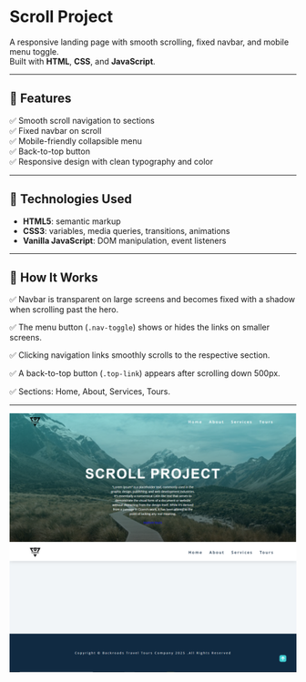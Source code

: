 # Scroll Project

A responsive landing page with smooth scrolling, fixed navbar, and mobile menu toggle.  
Built with **HTML**, **CSS**, and **JavaScript**.

---

## 🚀 Features

✅ Smooth scroll navigation to sections  
✅ Fixed navbar on scroll  
✅ Mobile-friendly collapsible menu  
✅ Back-to-top button  
✅ Responsive design with clean typography and color

---

## 🧰 Technologies Used

- **HTML5**: semantic markup
- **CSS3**: variables, media queries, transitions, animations
- **Vanilla JavaScript**: DOM manipulation, event listeners

---

## 📖 How It Works

✅ Navbar is transparent on large screens and becomes fixed with a shadow when scrolling past the hero.

✅ The menu button (`.nav-toggle`) shows or hides the links on smaller screens.

✅ Clicking navigation links smoothly scrolls to the respective section.

✅ A back-to-top button (`.top-link`) appears after scrolling down 500px.

✅ Sections: Home, About, Services, Tours.

---

<img src="img/screenshout 1.PNG" alt="Scroll Project Screenshot" >
<img src="img/screenshout 2.PNG" alt="Scroll Project Screenshot" >
